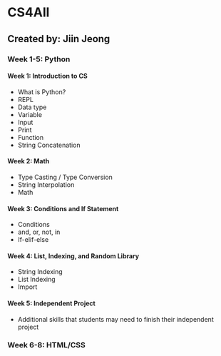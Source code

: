 # CS4All
## Created by: Jiin Jeong
### Week 1-5: Python
#### Week 1: Introduction to CS
* What is Python?
* REPL
* Data type
* Variable
* Input
* Print
* Function
* String Concatenation

#### Week 2: Math
* Type Casting / Type Conversion
* String Interpolation
* Math

#### Week 3: Conditions and If Statement
* Conditions
* and, or, not, in
* If-elif-else

#### Week 4: List, Indexing, and Random Library
* String Indexing
* List Indexing
* Import

#### Week 5: Independent Project
* Additional skills that students may need to finish their independent project

### Week 6-8: HTML/CSS
